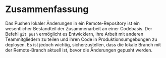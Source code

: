 # Zusammenfassung

Das Pushen lokaler Änderungen in ein Remote-Repository ist ein wesentlicher Bestandteil der Zusammenarbeit an einer Codebasis. Der Befehl `git push` ermöglicht es Entwicklern, ihre Arbeit mit anderen Teammitgliedern zu teilen und ihren Code in Produktionsumgebungen zu deployen. Es ist jedoch wichtig, sicherzustellen, dass die lokale Branch mit der Remote-Branch aktuell ist, bevor die Änderungen gepusht werden.
